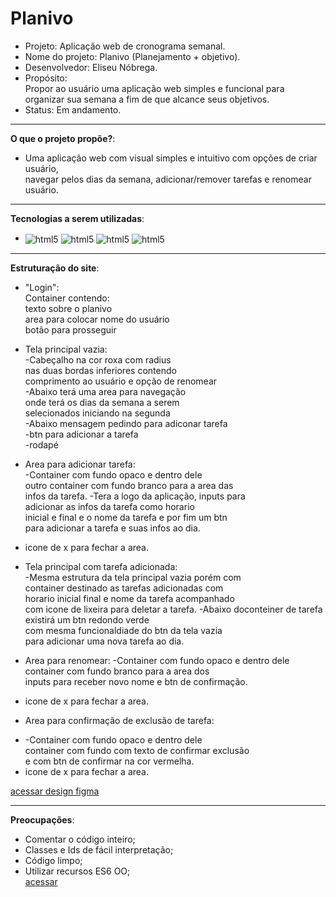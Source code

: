 # Planivo
* Projeto: Aplicação web de cronograma semanal.<br>
* Nome do projeto: Planivo (Planejamento + objetivo).<br>
* Desenvolvedor: Eliseu Nóbrega.<br>
* Propósito:<br>
Propor ao usuário uma aplicação web simples e funcional para <br> organizar sua semana a fim de que alcance seus objetivos.<br>
* Status: Em andamento.

***

**O que o projeto propõe?**:
* Uma aplicação web com visual simples e intuitivo com opções de criar usuário, <br> navegar pelos dias da semana, adicionar/remover tarefas e renomear usuário.

***

**Tecnologias a serem utilizadas**:<br>
* <img align="center" alt="html5" src="https://img.shields.io/badge/HTML5-E34F26?style=for-the-badge&logo=html5&logoColor=white">
  <img align="center" alt="html5" src="https://img.shields.io/badge/CSS3-1572B6?style=for-the-badge&logo=css3&logoColor=white">
  <img align="center" alt="html5" src="https://img.shields.io/badge/Bootstrap-563D7C?style=for-the-badge&logo=bootstrap&logoColor=white">
  <img align="center" alt="html5" src="https://img.shields.io/badge/JavaScript-F7DF1E?style=for-the-badge&logo=javascript&logoColor=black">
***

**Estruturação do site**:

* "Login":<br>
Container contendo: <br>
texto sobre o planivo<br>
area para colocar nome do usuário<br>
botão para prosseguir

* Tela principal vazia:<br>
-Cabeçalho na cor roxa com radius<br>
nas duas bordas inferiores contendo<br>
comprimento ao usuário e opção de renomear<br>
-Abaixo terá uma area para navegação<br>
onde terá os dias da semana a serem <br>
selecionados iniciando na segunda<br>
-Abaixo mensagem pedindo para adiconar tarefa<br>
-btn para adicionar a tarefa<br>
-rodapé

* Area para adicionar tarefa:<br>
-Container com fundo opaco e dentro dele<br>
outro container com fundo branco para a area das<br>
infos da tarefa.
-Tera a logo da aplicação, inputs para <br>
adicionar as infos da tarefa como horario<br>
inicial e final e o nome da tarefa e por fim um btn<br>
para adicionar a tarefa e suas infos ao dia.
- icone de x para fechar a area.

* Tela principal com tarefa adicionada: <br>
-Mesma estrutura da tela principal vazia porém com<br>
container destinado as tarefas adicionadas com<br>
horario inicial final e nome da tarefa acompanhado<br>
com icone de lixeira para deletar a tarefa.
-Abaixo doconteiner de tarefa existirá um btn redondo verde<br>
com mesma funcionaldiade do btn da tela vazia<br>
para adicionar uma nova tarefa ao dia.

* Area para renomear:
-Container com fundo opaco e dentro dele <br>
container com fundo branco para a area dos<br>
inputs para receber novo nome e btn de confirmação.
- icone de x para fechar a area.

* Area para confirmação de exclusão de tarefa:
- -Container com fundo opaco e dentro dele <br>
container com fundo com texto de confirmar exclusão<br>
e com btn de confirmar na cor vermelha.
- icone de x para fechar a area.







[acessar design figma](https://www.figma.com/proto/9mYFph96xaUJJVgOgpNrhj/Planivo?node-id=0-1&t=9jDWumtSyUeq8vdA-1)

***

**Preocupações**:<br>
- Comentar o código inteiro;<br>
- Classes e Ids de fácil interpretação;<br>
- Código limpo;<br>
- Utilizar recursos ES6 OO;<br>
[acessar](https://lzeunfa.github.io/Planivo/)
